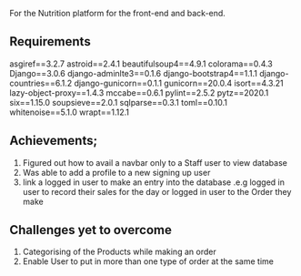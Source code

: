 For the Nutrition platform for the front-end and back-end.

## Requirements

asgiref==3.2.7
astroid==2.4.1
beautifulsoup4==4.9.1
colorama==0.4.3
Django==3.0.6
django-adminlte3==0.1.6
django-bootstrap4==1.1.1
django-countries==6.1.2
django-gunicorn==0.1.1
gunicorn==20.0.4
isort==4.3.21
lazy-object-proxy==1.4.3
mccabe==0.6.1
pylint==2.5.2
pytz==2020.1
six==1.15.0
soupsieve==2.0.1
sqlparse==0.3.1
toml==0.10.1
whitenoise==5.1.0
wrapt==1.12.1


## Achievements; 
 
1. Figured out how to avail a navbar only to a Staff user to view database
2. Was able to add a profile to a new signing up user
3. link a logged in user to make an entry into the database .e.g logged in user to record their sales for the day
   or logged in user to the Order they make

## Challenges yet to overcome
 
1. Categorising of the Products while making an order
2. Enable User to put in more than one type of order at the same time
 

